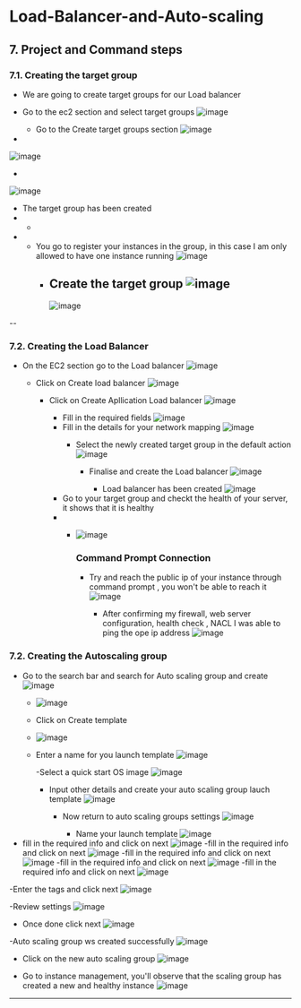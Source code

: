 # Load-Balancer-and-Auto-scaling

## 7. Project and Command steps

### 7.1. Creating the target group

- We are going to create target groups for our Load balancer
 
 - Go to the ec2 section and select target groups
   ![image](https://github.com/user-attachments/assets/78eec541-62f2-4e5a-bc3c-52db3c262470)

   - Go to the Create target groups section
    ![image](https://github.com/user-attachments/assets/ac2fa742-c9c3-4d99-9faa-cb642b91dca6)
  -
   ![image](https://github.com/user-attachments/assets/466452e3-29e4-4f3b-8638-a0af7855457f)

-
![image](https://github.com/user-attachments/assets/16f8f996-f920-4706-ab77-7d19bb98afaa)

- The target group has been created
- -
- 
  - You go to register your instances in the group, in this case I am only allowed to have one instance running
    ![image](https://github.com/user-attachments/assets/9ae2f7ce-a513-42c2-b3fe-a041e6179d07)
    - Create the target group
      ![image](https://github.com/user-attachments/assets/f7568164-3bb4-440c-9c00-d499c483a849)
      -
      ![image](https://github.com/user-attachments/assets/810b6542-31f3-417f-aef8-b876d938c796)

--
### 7.2. Creating the Load Balancer

- On the EC2 section go to the Load balancer
  ![image](https://github.com/user-attachments/assets/cd7d65c7-8e13-4610-a298-b4e233e69dc2)

  - Click on Create load balancer
    ![image](https://github.com/user-attachments/assets/d2438da5-cb0b-47a9-bd1c-ae12a6389f4b)

    - Click on Create Apllication Load balancer
      ![image](https://github.com/user-attachments/assets/9eea044b-e394-4004-8405-802f97bbfe28)

      - Fill in the required fields
       ![image](https://github.com/user-attachments/assets/db5d691f-29ec-41a5-bcf3-637ff181b004)
      - Fill in the details for your network mapping
        ![image](https://github.com/user-attachments/assets/8ec4f057-66db-452a-a97a-68636721a7c4)
        - Select the newly created target group in the default action
          ![image](https://github.com/user-attachments/assets/b21d32d3-085a-41e3-aeba-ed04feeb6cda)

          - Finalise and create the Load balancer
            ![image](https://github.com/user-attachments/assets/ec566f08-5a42-4c83-8cb4-04b5036cdf5b)

            - Load balancer has been created
            ![image](https://github.com/user-attachments/assets/932bf0cc-226c-4f39-acbf-5cc1c6767854)
       - Go to your target group and checkt the health of your server, it shows that it is healthy
       - - ![image](https://github.com/user-attachments/assets/f5ab834c-e0b1-4eae-b7f3-b76bf9ffa76e)
        
           ### Command Prompt Connection
           - Try and reach the public ip of your instance through command prompt , you won't be able to reach it
             ![image](https://github.com/user-attachments/assets/b7a9fef8-e202-444c-9dac-ed5676a53002)

             - After confirming my firewall, web server configuration, health check , NACL I was able to ping the ope ip address
               ![image](https://github.com/user-attachments/assets/70a90acd-4bb5-45aa-9950-9270d047764f)

### 7.2. Creating the Autoscaling group
- Go to the search bar and search for Auto scaling group and create
  ![image](https://github.com/user-attachments/assets/69efd849-c2f6-4925-88a9-e1f69aab35ab)
  - ![image](https://github.com/user-attachments/assets/91af3697-4a81-4134-bfe3-cc80575b3417)
  - Click on Create template
  - ![image](https://github.com/user-attachments/assets/d9dd9b93-1288-4f07-8a31-1eec97ecef9a)
 
  - Enter a name for you launch template 
    ![image](https://github.com/user-attachments/assets/bfb3b2fa-afcf-4e08-89be-82d6d2d9afc5)

    -Select a quick start OS image
    ![image](https://github.com/user-attachments/assets/dc74b17d-0b55-47bd-97a2-7b4aa7b89afe)

    - Input other details and create your auto scaling group lauch template
      ![image](https://github.com/user-attachments/assets/12683d49-8d70-4f5f-af1e-ac4e1e307f44)

      - Now return to auto scaling groups settings
        ![image](https://github.com/user-attachments/assets/3f6fb107-107a-4068-8b87-c2f89538af46)

        - Name your launch template
        ![image](https://github.com/user-attachments/assets/49622b82-95ef-4cf6-8840-630f03fb9a0e)
 - fill in the required info and click on next
  ![image](https://github.com/user-attachments/assets/b685fdbc-ab68-4c03-b2fa-0700ac0b8fa8)
-fill in the required info and click on next
  ![image](https://github.com/user-attachments/assets/be7d79fe-7753-4e69-99e2-1b20e70922c3)
-fill in the required info and click on next
![image](https://github.com/user-attachments/assets/777433a9-5286-4208-a45a-1097c088a963)
-fill in the required info and click on next
![image](https://github.com/user-attachments/assets/4ea90e09-bd8b-42f5-ae4b-f838b7bd71f0)
-fill in the required info and click on next
![image](https://github.com/user-attachments/assets/f7b54c6b-5b4c-4bf3-aec6-f70221fa1a81)

-Enter the tags and click next
![image](https://github.com/user-attachments/assets/a80d53b3-41d0-4bd7-8a3e-91e4150f3b4c)

-Review settings 
![image](https://github.com/user-attachments/assets/b3481f90-272b-4def-9c9c-3942404db8fd)

- Once done click next
 ![image](https://github.com/user-attachments/assets/be7cf3b5-d4d4-49e1-9cbd-b0cf261017be)

-Auto scaling group ws created successfully
![image](https://github.com/user-attachments/assets/a1727d81-8227-4171-b178-e8b96e1f6c5c)

- Click on the new auto scaling group
![image](https://github.com/user-attachments/assets/1f34d405-9f9a-4121-9454-fa61505d5091)

- Go to instance management, you'll observe that the scaling group has created a new and healthy instance
  ![image](https://github.com/user-attachments/assets/f982fcdb-8d29-425c-910f-a56a92b6bfe9)














 







            

  







---
